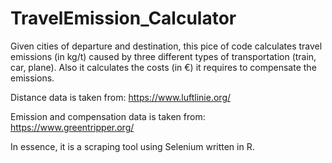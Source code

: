 # TravelEmission_Calculator

Given cities of departure and destination, this pice of code calculates travel emissions (in kg/t) caused by three different types of transportation (train, car, plane). 
Also it calculates the costs (in €) it requires to compensate the emissions.

Distance data is taken from:
https://www.luftlinie.org/

Emission and compensation data is taken from:
https://www.greentripper.org/

In essence, it is a scraping tool using Selenium written in R.
